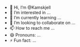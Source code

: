 - 👋 Hi, I’m @Kamskjell
- 👀 I’m interested in ...
- 🌱 I’m currently learning ...
- 💞️ I’m looking to collaborate on ...
- 📫 How to reach me ...
- 😄 Pronouns: ...
- ⚡ Fun fact: ...

<!---
Kamskjell/Kamskjell is a ✨ special ✨ repository because its `README.md` (this file) appears on your GitHub profile.
You can click the Preview link to take a look at your changes.
--->
